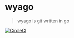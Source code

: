# wyago

> wyago is git written in go

[![CircleCI](https://circleci.com/gh/TakumiKaribe/wyago/tree/master.svg?style=svg)](https://circleci.com/gh/TakumiKaribe/wyago/tree/master)

